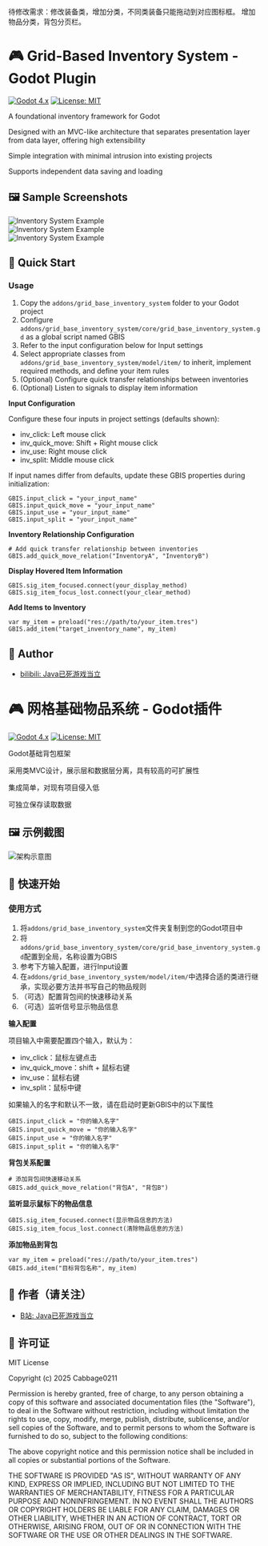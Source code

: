 待修改需求：修改装备类，增加分类，不同类装备只能拖动到对应图标框。
           增加物品分类，背包分页栏。

# 🎮 Grid-Based Inventory System - Godot Plugin

[![Godot 4.x](https://img.shields.io/badge/Godot-4.x-%23478cbf)](https://godotengine.org)
[![License: MIT](https://img.shields.io/badge/License-MIT-yellow.svg)](https://opensource.org/licenses/MIT)

A foundational inventory framework for Godot  

Designed with an MVC-like architecture that separates presentation layer from data layer, offering high extensibility  

Simple integration with minimal intrusion into existing projects  

Supports independent data saving and loading  

## 🖼️ Sample Screenshots  

![Inventory System Example](GBIS_demos/assets/screenshots/Snipaste_2025-07-06_16-32-34.png)  
![Inventory System Example](GBIS_demos/assets/screenshots/Snipaste_2025-07-06_16-33-31.png)  
![Inventory System Example](GBIS_demos/assets/screenshots/Snipaste_2025-07-06_16-33-52.png)  

## 🚀 Quick Start  

### Usage  

1. Copy the `addons/grid_base_inventory_system` folder to your Godot project  
2. Configure `addons/grid_base_inventory_system/core/grid_base_inventory_system.gd` as a global script named GBIS  
3. Refer to the input configuration below for Input settings  
4. Select appropriate classes from `addons/grid_base_inventory_system/model/item/` to inherit, implement required methods, and define your item rules  
5. (Optional) Configure quick transfer relationships between inventories  
6. (Optional) Listen to signals to display item information  

**Input Configuration**  

Configure these four inputs in project settings (defaults shown):  
* inv_click: Left mouse click  
* inv_quick_move: Shift + Right mouse click  
* inv_use: Right mouse click  
* inv_split: Middle mouse click  

If input names differ from defaults, update these GBIS properties during initialization:  

```gdscript
GBIS.input_click = "your_input_name"
GBIS.input_quick_move = "your_input_name"
GBIS.input_use = "your_input_name"
GBIS.input_split = "your_input_name"
```

**Inventory Relationship Configuration**

```gdscript
# Add quick transfer relationship between inventories
GBIS.add_quick_move_relation("InventoryA", "InventoryB")
```

**Display Hovered Item Information**

```gdscript
GBIS.sig_item_focused.connect(your_display_method)
GBIS.sig_item_focus_lost.connect(your_clear_method)
```

**Add Items to Inventory**

```gdscript
var my_item = preload("res://path/to/your_item.tres")
GBIS.add_item("target_inventory_name", my_item)
```

## 🙏 Author
- [bilibili: Java已死游戏当立](https://space.bilibili.com/3546831153793300)

# 🎮 网格基础物品系统 - Godot插件

[![Godot 4.x](https://img.shields.io/badge/Godot-4.x-%23478cbf)](https://godotengine.org)
[![License: MIT](https://img.shields.io/badge/License-MIT-yellow.svg)](https://opensource.org/licenses/MIT)

Godot基础背包框架

采用类MVC设计，展示层和数据层分离，具有较高的可扩展性

集成简单，对现有项目侵入低

可独立保存读取数据

## 🖼️ 示例截图
 
![架构示意图](GBIS_demos/assets/screenshots/GBIS架构.drawio.png)  

## 🚀 快速开始

### 使用方式

1. 将`addons/grid_base_inventory_system`文件夹复制到您的Godot项目中
2. 将`addons/grid_base_inventory_system/core/grid_base_inventory_system.gd`配置到全局，名称设置为GBIS
3. 参考下方输入配置，进行Input设置
4. 在`addons/grid_base_inventory_system/model/item/`中选择合适的类进行继承，实现必要方法并书写自己的物品规则
5. （可选）配置背包间的快速移动关系
6. （可选）监听信号显示物品信息

**输入配置**

项目输入中需要配置四个输入，默认为：
* inv_click：鼠标左键点击
* inv_quick_move：shift + 鼠标右键
* inv_use：鼠标右键
* inv_split：鼠标中键

如果输入的名字和默认不一致，请在启动时更新GBIS中的以下属性

```gdscript
GBIS.input_click = "你的输入名字"
GBIS.input_quick_move = "你的输入名字"
GBIS.input_use = "你的输入名字"
GBIS.input_split = "你的输入名字"
```
**背包关系配置**

```gdscript
# 添加背包间快速移动关系
GBIS.add_quick_move_relation("背包A", "背包B")
```

**监听显示鼠标下的物品信息**

```gdscript
GBIS.sig_item_focused.connect(显示物品信息的方法)
GBIS.sig_item_focus_lost.connect(清除物品信息的方法)
```

**添加物品到背包**

```gdscript
var my_item = preload("res://path/to/your_item.tres")
GBIS.add_item("目标背包名称", my_item)
```

## 🙏 作者（请关注）
- [B站: Java已死游戏当立](https://space.bilibili.com/3546831153793300)

## 📜 许可证

MIT License

Copyright (c) 2025 Cabbage0211

Permission is hereby granted, free of charge, to any person obtaining a copy
of this software and associated documentation files (the "Software"), to deal
in the Software without restriction, including without limitation the rights
to use, copy, modify, merge, publish, distribute, sublicense, and/or sell
copies of the Software, and to permit persons to whom the Software is
furnished to do so, subject to the following conditions:

The above copyright notice and this permission notice shall be included in all
copies or substantial portions of the Software.

THE SOFTWARE IS PROVIDED "AS IS", WITHOUT WARRANTY OF ANY KIND, EXPRESS OR
IMPLIED, INCLUDING BUT NOT LIMITED TO THE WARRANTIES OF MERCHANTABILITY,
FITNESS FOR A PARTICULAR PURPOSE AND NONINFRINGEMENT. IN NO EVENT SHALL THE
AUTHORS OR COPYRIGHT HOLDERS BE LIABLE FOR ANY CLAIM, DAMAGES OR OTHER
LIABILITY, WHETHER IN AN ACTION OF CONTRACT, TORT OR OTHERWISE, ARISING FROM,
OUT OF OR IN CONNECTION WITH THE SOFTWARE OR THE USE OR OTHER DEALINGS IN THE
SOFTWARE.
